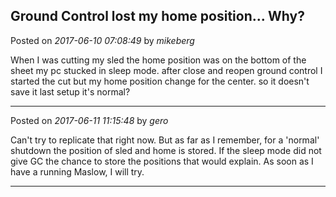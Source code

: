 ## Ground Control lost my home position... Why?
Posted on *2017-06-10 07:08:49* by *mikeberg*

When I was cutting my sled the home position was on the bottom of the sheet my pc stucked in sleep mode. after close and reopen ground control I started the cut but my home position change for the center. so it  doesn't save it last setup it's normal?

---

Posted on *2017-06-11 11:15:48* by *gero*

Can't try to replicate that right now. But as far as I remember, for a 'normal' shutdown the position of sled and home is stored. If the sleep mode did not give GC the chance to store the positions that would explain. As soon as I have a running Maslow, I will try.

---

